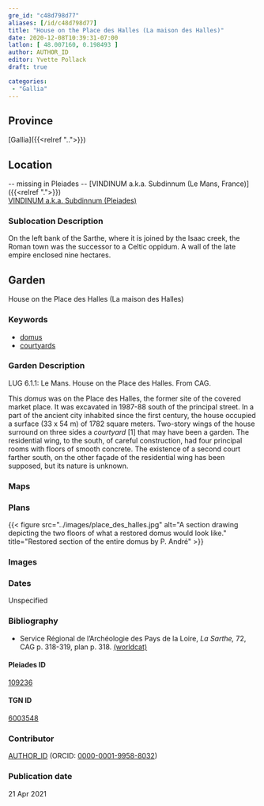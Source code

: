 ```yaml
---
gre_id: "c48d798d77"
aliases: [/id/c48d798d77]
title: "House on the Place des Halles (La maison des Halles)"
date: 2020-12-08T10:39:31-07:00
latlon: [ 48.007160, 0.198493 ]
author: AUTHOR_ID
editor: Yvette Pollack
draft: true

categories:
 - "Gallia"
---
```


## Province
[Gallia]({{<relref "..">}})

## Location
-- missing in Pleiades --
[VINDINUM a.k.a. Subdinnum (Le Mans, France)]({{<relref ".">}}) \
[VINDINUM a.k.a. Subdinnum (Pleiades)](https://pleiades.stoa.org/places/109236)

<!--### Location Description-->

<!-- LEAVE THIS BLANK FOR NOW -->

<!-- ## Sublocation-->

<!--
[AREA WITHIN LOCATION, LIKE “PALATINE HILL”](GEOREFERENCE LINK)
A sublocation is any area larger than an individual garden, but located within a location. I would always try to include a link to a controlled vocabulary here if possible. This ID may well be different from the Garden ID, e.g., Pompeii versus a Garden in one of the houses which has its own Pleiades ID.
-->

### Sublocation Description

On the left bank of the Sarthe, where it is joined by the Isaac creek, the Roman town was the successor to a Celtic oppidum. A wall of the late empire enclosed nine hectares.

## Garden
House on the Place des Halles (La maison des Halles)

### Keywords
- [domus](http://vocab.getty.edu/page/aat/300005506)
- [courtyards](http://vocab.getty.edu/page/aat/300004095)


### Garden Description

LUG 6.1.1: Le Mans. House on the Place des Halles. From CAG.

This *domus* was on the Place des Halles, the former site of the covered market place. It was excavated in 1987-88 south of the principal street. In a part of the ancient city inhabited since the first century, the house occupied a surface (33 x 54 m) of 1782 square meters. Two-story wings of the house surround on three sides a *courtyard* [1] that may have been a garden. The residential wing, to the south, of careful construction, had four principal rooms with floors of smooth concrete. The existence of a second court farther south, on the other façade of the residential wing has been supposed, but its nature is unknown.

<!-- Description was in draft, not final. -->

### Maps

<!--
{{< figure src="IMG_URL" alt="ALT_TEXT" title="CAPTION" >}}
-->

### Plans
{{< figure src="../images/place_des_halles.jpg" alt="A section drawing depicting the two floors of what a restored domus would look like." title="Restored section of the entire domus by P. André" >}}
<!--
{{< figure src="IMG_URL" alt="ALT_TEXT" title="CAPTION" >}}
-->

### Images

<!--
{{< figure src="IMG_URL" alt="ALT_TEXT" title="CAPTION" >}}
-->

### Dates
Unspecified

### Bibliography
- Service  Régional  de  l’Archéologie  des  Pays  de  la  Loire,  *La  Sarthe,*  72,  CAG p. 318-319,  plan  p. 318. [(worldcat)](http://www.worldcat.org/oclc/316192643)


<!--#### Periodo ID-->

<!-- [PERIODO_ID](https://pleiades.stoa.org/places/PLEIADES_ID) -->

#### Pleiades ID

[109236](https://pleiades.stoa.org/places/109236)

#### TGN ID
[6003548](http://vocab.getty.edu/page/tgn/6003548)

### Contributor
[AUTHOR_ID](link) (ORCID: [0000-0001-9958-8032](https://orcid.org/0000-0001-9958-8032))

### Publication date

21 Apr 2021

<!--### Related articles-->

<!-- Links to other related articles. Leave blank for now -->